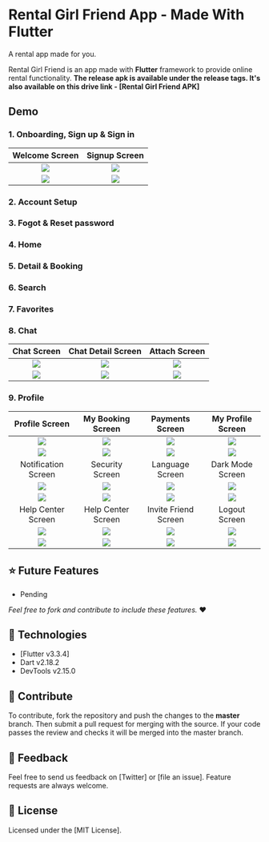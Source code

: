 # Rental Girl Friend App - Made With Flutter

A rental app made for you.

Rental Girl Friend is an app made with **Flutter** framework to provide online rental functionality.
**The release apk is available under the release tags. It's also available on this drive link - [Rental Girl Friend APK]**

## Demo

### 1. Onboarding, Sign up & Sign in

|            Welcome Screen            |           Signup Screen            |
| :----------------------------------: | :--------------------------------: |
|    ![](./docs/readme/welcome.jpg)    |    ![](./docs/readme/login.jpg)    |
| ![](./docs/readme/welcome_light.jpg) | ![](./docs/readme/login_light.jpg) |

### 2. Account Setup

### 3. Fogot & Reset password

### 4. Home

### 5. Detail & Booking

### 6. Search

### 7. Favorites

### 8. Chat

|            Chat Screen            |            Chat Detail Screen            |              Attach Screen               |
| :-------------------------------: | :--------------------------------------: | :--------------------------------------: |
|    ![](./docs/readme/chat.jpg)    |    ![](./docs/readme/chat_detail.jpg)    |    ![](./docs/readme/chat_attach.jpg)    |
| ![](./docs/readme/chat_light.jpg) | ![](./docs/readme/chat_detail_light.jpg) | ![](./docs/readme/chat_attach_light.jpg) |

### 9. Profile

|              Profile Screen               |             My Booking Screen              |              Payments Screen               |            My Profile Screen            |
| :---------------------------------------: | :----------------------------------------: | :----------------------------------------: | :-------------------------------------: |
|      ![](./docs/readme/profile.jpg)       |     ![](./docs/readme/my_booking.jpg)      |      ![](./docs/readme/payments.jpg)       |    ![](./docs/readme/my_profile.jpg)    |
|   ![](./docs/readme/profile_light.jpg)    |  ![](./docs/readme/my_booking_light.jpg)   |   ![](./docs/readme/payments_light.jpg)    | ![](./docs/readme/my_profile_light.jpg) |
|            Notification Screen            |              Security Screen               |              Language Screen               |            Dark Mode Screen             |
|    ![](./docs/readme/notification.jpg)    |      ![](./docs/readme/security.jpg)       |      ![](./docs/readme/language.jpg)       |    ![](./docs/readme/dark_mode.jpg)     |
| ![](./docs/readme/notification_light.jpg) |   ![](./docs/readme/security_light.jpg)    |   ![](./docs/readme/language_light.jpg)    | ![](./docs/readme/dark_mode_light.jpg)  |
|            Help Center Screen             |             Help Center Screen             |            Invite Friend Screen            |              Logout Screen              |
|    ![](./docs/readme/help_center.jpg)     |    ![](./docs/readme/help_center_2.jpg)    |    ![](./docs/readme/invite_friend.jpg)    |      ![](./docs/readme/logout.jpg)      |
| ![](./docs/readme/help_center_light.jpg)  | ![](./docs/readme/help_center_2_light.jpg) | ![](./docs/readme/invite_friend_light.jpg) |   ![](./docs/readme/logout_light.jpg)   |

## ⭐ Future Features

-   Pending

_Feel free to fork and contribute to include these features._ ❤︎

## 🚀 Technologies

-   [Flutter v3.3.4]
-   Dart v2.18.2
-   DevTools v2.15.0

## 🤝 Contribute

To contribute, fork the repository and push the changes to the **master** branch. Then submit a pull request for merging with the source. If your code passes the review and checks it will be merged into the master branch.

## 💬 Feedback

Feel free to send us feedback on [Twitter] or [file an issue]. Feature requests are always welcome.

## 📝 License

Licensed under the [MIT License].
